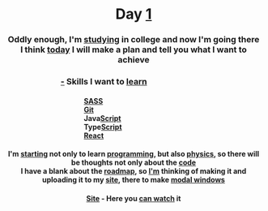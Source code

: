 <div align="center">
   <h1>
    <a>Day</a>
    <a href="-" target="_blank">1</a>
   </h1>
   <h3>
     <div>
       Oddly enough, I'm <a href="-" target="_blank">studying</a> in college and now I'm going there
     </div>
     <div>
       I think <a href="-" target="_blank">today</a> I will make a plan and tell you what I want to achieve
     </div>
   </h3>
   <h3 align="left">
      ⠀⠀⠀⠀⠀⠀⠀⠀⠀<a href="-" target="_blank">-</a> Skills I want to <a href="-" target="_blank">learn</a>
   </h3>
   <h4 align="left">
      <div>
            ⠀⠀⠀⠀⠀⠀⠀⠀⠀⠀⠀⠀⠀⠀⠀<a href="-" target="_blank">SASS</a>
      </div>
      <div>
            ⠀⠀⠀⠀⠀⠀⠀⠀⠀⠀⠀⠀⠀⠀⠀<a href="-" target="_blank">Git</a>
      </div>
      <div>
            ⠀⠀⠀⠀⠀⠀⠀⠀⠀⠀⠀⠀⠀⠀⠀Java<a href="-" target="_blank">Script</a>
      </div>
      <div>
            ⠀⠀⠀⠀⠀⠀⠀⠀⠀⠀⠀⠀⠀⠀⠀Type<a href="-" target="_blank">Script</a>
      </div>
      <div>
            ⠀⠀⠀⠀⠀⠀⠀⠀⠀⠀⠀⠀⠀⠀⠀<a href="-" target="_blank">React</a>
      </div>
   </h4>
   <h4>
      <a>
         I'm <a href="-" target="_blank">starting</a> not only to learn <a href="-" target="_blank">programming</a>, 
         but also <a href="-" target="_blank">physics</a>, so there will be thoughts not only about the <a href="-" target="_blank">code</a>
      </a>
      <div>
         I have a blank about the <a href="-" target="_blank">roadmap</a>, so <a href="-" target="_blank">
         I'm</a> thinking of making it and uploading it to my <a href="-" target="_blank">site</a>, there to make <a href="-" target="_blank">modal windows</a>
      </div>
   </h4>
   <h4>
      <div>
         <a><a href="https://netcore.fun/">Site</a> - Here you <a href="-">can watch</a> it
      </div>
   </h4>
</div>
